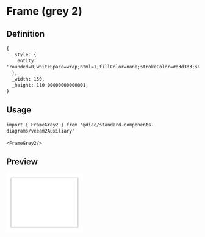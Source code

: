 # Frame (grey 2)

## Definition

```
{
  _style: { 
    entity: 'rounded=0;whiteSpace=wrap;html=1;fillColor=none;strokeColor=#d3d3d3;strokeWidth=2;',
  },
  _width: 150,
  _height: 110.00000000000001,
}
```

## Usage

```
import { FrameGrey2 } from '@diac/standard-components-diagrams/veeam2Auxiliary'

<FrameGrey2/>
```

## Preview

<img src="./frame-grey-2.png" width="200"/>
